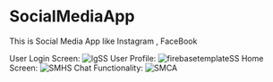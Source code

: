 # SocialMediaApp
This is Social Media App like Instagram , FaceBook

User Login Screen:
![lgSS](https://user-images.githubusercontent.com/50645184/80449798-7ce8e380-8939-11ea-9a01-4125ba669e14.png)
User Profile:
![firebasetemplateSS](https://user-images.githubusercontent.com/50645184/80448284-3d1ffd00-8935-11ea-90ef-e9d0595dfbf2.png)
Home Screen:
![SMHS](https://user-images.githubusercontent.com/50645184/80449827-8eca8680-8939-11ea-81aa-ebf4ac32273c.png)
Chat Functionality:
![SMCA](https://user-images.githubusercontent.com/50645184/80449838-95f19480-8939-11ea-9743-1fbb7efbdd40.png)
